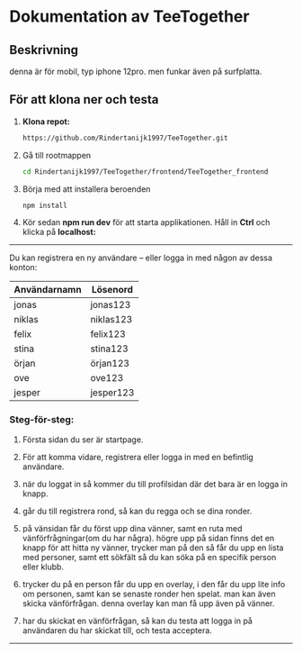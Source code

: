 # Dokumentation av TeeTogether

## Beskrivning
denna är för mobil, typ iphone 12pro. men funkar även på surfplatta.

## För att klona ner och testa

1. **Klona repot:**

   ```bash
   https://github.com/Rindertanijk1997/TeeTogether.git
   
2. Gå till rootmappen
   ```bash
   cd Rindertanijk1997/TeeTogether/frontend/TeeTogether_frontend

4. Börja med att installera beroenden
   ```bash
   npm install

4. Kör sedan **npm run dev** för att starta applikationen. Håll in **Ctrl** och klicka på **localhost:**

---
Du kan registrera en ny användare – eller logga in med någon av dessa konton:

| Användarnamn     | Lösenord   |
|------------------|------------|
| jonas            | jonas123   |
| niklas           | niklas123  |
| felix            | felix123   |
| stina            | stina123   |
| örjan            | örjan123   |
| ove              | ove123     |
| jesper           | jesper123  |

### Steg-för-steg:

   1. Första sidan du ser är startpage.
      
   3. För att komma vidare, registrera eller logga in med en befintlig användare.

   4. när du loggat in så kommer du till profilsidan där det bara är en logga in knapp.
      
   5. går du till registrera rond, så kan du regga och se dina ronder.

   6. på vänsidan får du först upp dina vänner, samt en ruta med vänförfrågningar(om du har några). högre upp på sidan finns det en knapp för att hitta ny vänner, trycker man på den så får du upp en lista med 
      personer, samt ett sökfält så du kan söka på en specifik person eller klubb.
      
   7. trycker du på en person får du upp en overlay, i den får du upp lite info om personen, samt kan se senaste ronder hen spelat. man kan även skicka vänförfrågan. denna overlay kan man få upp även på vänner.

   8. har du skickat en vänförfrågan, så kan du testa att logga in på användaren du har skickat till, och testa acceptera.
      
  


---
